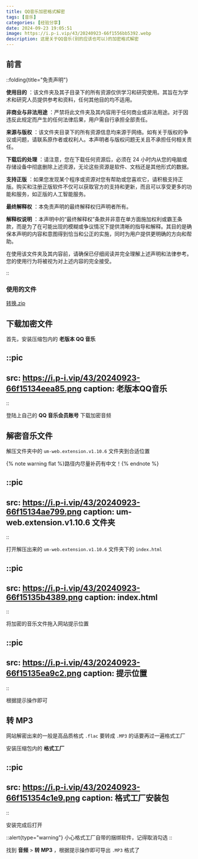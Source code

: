 ```yaml
---
title: QQ音乐加密格式解密
tags: [音乐]
categories: [经验分享]
date: 2024-09-23 19:05:51
image: https://i.p-i.vip/43/20240923-66f1556bb5392.webp
description: 这是关于QQ音乐(别的应该也可以)的加密格式解密
---
```


## 前言

::folding{title="免责声明"}

**使用目的** ：该文件夹及其子目录下的所有资源仅供学习和研究使用。其旨在为学术和研究人员提供参考和资料，任何其他目的均不适用。

**非商业与非法用途** ：严禁将此文件夹及其内容用于任何商业或非法用途。对于因违反此规定而产生的任何法律后果，用户需自行承担全部责任。

**来源与版权** ：该文件夹目录下的所有资源信息均来源于网络。如有关于版权的争议或问题，请联系原作者或权利人。本声明者与版权问题无关且不承担任何相关责任。

**下载后的处理** ：请注意，您在下载任何资源后，必须在 24 小时内从您的电脑或存储设备中彻底删除上述资源，无论这些资源是软件、文档还是其他形式的数据。

**支持正版** ：如果您发现某个程序或资源对您有帮助或您喜欢它，请积极支持正版。购买和注册正版软件不仅可以获取官方的支持和更新，而且可以享受更多的功能和服务，如正版的人工智能服务。

**最终解释权** ：本免责声明的最终解释权归声明者所有。

**解释权说明** ：本声明中的“最终解释权”条款并非意在单方面施加权利或霸王条款，而是为了在可能出现的模糊或争议情况下提供清晰的指导和解释。其目的是确保本声明的内容和意图得到恰当和公正的实施，同时为用户提供更明确的方向和帮助。

在使用该文件夹及其内容前，请确保已仔细阅读并完全理解上述声明和法律参考。您的使用行为将被视为对上述内容的完全接受。

::

### 使用的文件

[转换.zip](https://www.123pan.com/s/iXN7Vv-Go4Jv.html)

## 下载加密文件

首先，安装压缩包内的 **老版本 QQ 音乐**

::pic
---
src: https://i.p-i.vip/43/20240923-66f15134eea85.png
caption: 老版本QQ音乐
---
::

登陆上自己的 **QQ 音乐会员账号** 下载加密音频

## 解密音乐文件

解压文件夹中的 `um-web.extension.v1.10.6` 文件夹到合适位置

{% note warning flat %}路径内尽量补药有中文！{% endnote %}

::pic
---
src: https://i.p-i.vip/43/20240923-66f15134ae799.png
caption: um-web.extension.v1.10.6 文件夹
---
::

打开解压出来的 `um-web.extension.v1.10.6` 文件夹下的 `index.html`

::pic
---
src: https://i.p-i.vip/43/20240923-66f15135b4389.png
caption: index.html
---
::

将加密的音乐文件拖入网站提示位置

::pic
---
src: https://i.p-i.vip/43/20240923-66f15135ea9c2.png
caption: 提示位置
---
::

根据提示操作即可

## 转 MP3

网站解密出来的一般是高品质格式 `.flac` 要转成 `.MP3` 的话要再过一遍格式工厂

安装压缩包内的 **格式工厂**

::pic
---
src: https://i.p-i.vip/43/20240923-66f151354c1e9.png
caption: 格式工厂安装包
---
::

安装完成后打开

::alert{type="warning"}
小心格式工厂自带的捆绑软件，记得取消勾选
::

找到 **音频** > **转 MP3** ，根据提示操作即可导出 `.MP3` 格式了
